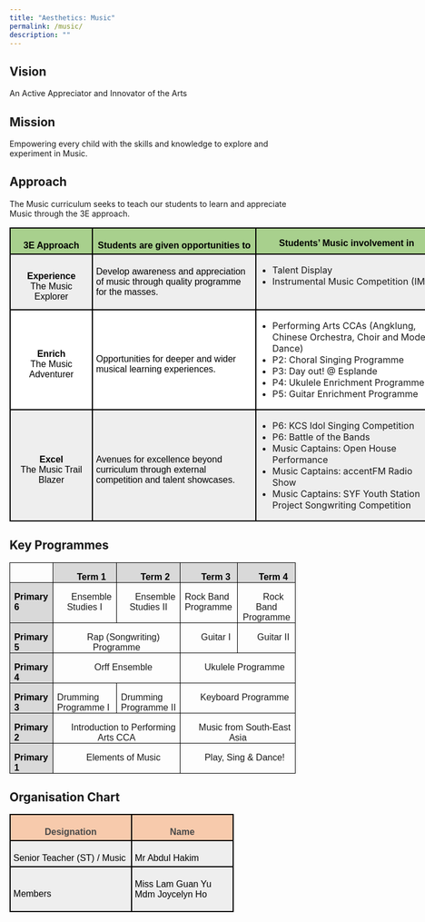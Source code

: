 ```yaml
---
title: "Aesthetics: Music"
permalink: /music/
description: ""
---
```

## Vision
An Active Appreciator and Innovator of the Arts

## Mission
Empowering every child with the skills and knowledge to explore and experiment in Music.

## Approach
The Music curriculum seeks to teach our students to learn and appreciate Music through the 3E approach.

<table class="MsoNormalTable" border="1" cellspacing="0" cellpadding="0" width="755" style="width:566.4pt;margin-left:-.15pt;background:white;border-collapse:collapse;
 border:none;mso-border-alt:solid windowtext 1.5pt;mso-yfti-tbllook:1184;
 mso-border-insideh:1.5pt solid windowtext;mso-border-insidev:1.5pt solid windowtext"><tbody><tr style="mso-yfti-irow:0;mso-yfti-firstrow:yes;height:9.5pt"><td width="137" valign="top" style="width:102.9pt;border:solid windowtext 1.5pt;
  background:#A8D08D;mso-background-themecolor:accent6;mso-background-themetint:
  153;padding:3.75pt 3.75pt 3.75pt 3.75pt;height:9.5pt"><p class="MsoNormal" align="center" style="margin-bottom:0in;text-align:center;
  line-height:normal"><b><span style="font-size:12.0pt;font-family:&quot;Arial&quot;,sans-serif;
  mso-fareast-font-family:&quot;Times New Roman&quot;;color:black">3E Approach</span></b></p></td><td width="288" valign="top" style="width:3.0in;border:solid windowtext 1.5pt;
  border-left:none;mso-border-left-alt:solid windowtext 1.5pt;background:#A8D08D;
  mso-background-themecolor:accent6;mso-background-themetint:153;padding:3.75pt 3.75pt 3.75pt 3.75pt;
  height:9.5pt"><p class="MsoNormal" align="center" style="margin-bottom:0in;text-align:center;
  line-height:normal"><b><span style="font-size:12.0pt;font-family:&quot;Arial&quot;,sans-serif;
  mso-fareast-font-family:&quot;Times New Roman&quot;;color:black">Students are given opportunities to</span></b></p></td><td width="330" valign="top" style="width:247.5pt;border:solid windowtext 1.5pt;
  border-left:none;mso-border-left-alt:solid windowtext 1.5pt;background:#A8D08D;
  mso-background-themecolor:accent6;mso-background-themetint:153;padding:.75pt .75pt .75pt .75pt;
  height:9.5pt"><p class="MsoNormal" align="center" style="margin-bottom:0in;text-align:center;
  line-height:normal"><b><span style="font-size:12.0pt;font-family:&quot;Arial&quot;,sans-serif;
  mso-fareast-font-family:&quot;Times New Roman&quot;;color:black">Students’ Music involvement in</span></b></p></td></tr><tr style="mso-yfti-irow:1;height:50.55pt"><td width="137" style="width:102.9pt;border:solid windowtext 1.5pt;border-top:
  none;mso-border-top-alt:solid windowtext 1.5pt;background:#EEEEEE;padding:
  3.75pt 3.75pt 3.75pt 3.75pt;height:50.55pt"><p class="MsoNormal" align="center" style="margin-bottom:0in;text-align:center;
  line-height:normal"><b><span style="font-size:12.0pt;font-family:&quot;Arial&quot;,sans-serif;
  mso-fareast-font-family:&quot;Times New Roman&quot;;color:black">Experience</span></b><span style="font-size:12.0pt;font-family:&quot;Arial&quot;,sans-serif;mso-fareast-font-family:
  &quot;Times New Roman&quot;;color:black"><br>The Music Explorer</span></p></td><td width="288" style="width:3.0in;border-top:none;border-left:none;border-bottom:
  solid windowtext 1.5pt;border-right:solid windowtext 1.5pt;mso-border-top-alt:
  solid windowtext 1.5pt;mso-border-left-alt:solid windowtext 1.5pt;background:
  #EEEEEE;padding:3.75pt 3.75pt 3.75pt 3.75pt;height:50.55pt"><p class="MsoNormal" style="margin-bottom:0in;line-height:normal"><span style="font-size:12.0pt;font-family:&quot;Arial&quot;,sans-serif;color:black;
  background:#EEEEEE">Develop awareness and appreciation of music through quality programme for the masses.</span>

<span style="font-size:12.0pt;
  font-family:&quot;Arial&quot;,sans-serif;mso-fareast-font-family:&quot;Times New Roman&quot;;
  color:black"></span></p></td><td width="400" valign="top" style="width:247.5pt;border-top:none;border-left:
  none;border-bottom:solid windowtext 1.5pt;border-right:solid windowtext 1.5pt;
  mso-border-top-alt:solid windowtext 1.5pt;mso-border-left-alt:solid windowtext 1.5pt;
  background:#EEEEEE;padding:.75pt .75pt .75pt .75pt;height:50.55pt"><p class="MsoListParagraphCxSpFirst" style="mso-margin-top-alt:auto;mso-margin-bottom-alt:
  auto;margin-left:.25in;mso-add-space:auto;text-indent:-9.65pt;line-height:
  normal;mso-list:l1 level1 lfo1;background:#EEEEEE">
	</p><ul>
		<li>Talent Display</li>
		<li>Instrumental Music Competition (IMC)
</li></ul>

</td></tr><tr style="mso-yfti-irow:2;height:9.2pt"><td width="137" style="width:102.9pt;border:solid windowtext 1.5pt;border-top:
  none;mso-border-top-alt:solid windowtext 1.5pt;padding:3.75pt 3.75pt 3.75pt 3.75pt;
  height:9.2pt"><p class="MsoNormal" align="center" style="margin-bottom:0in;text-align:center;
  line-height:normal"><b><span style="font-size:12.0pt;font-family:&quot;Arial&quot;,sans-serif;
  mso-fareast-font-family:&quot;Times New Roman&quot;;color:black">Enrich<br></span></b><span style="font-size:12.0pt;font-family:&quot;Arial&quot;,sans-serif;
  mso-fareast-font-family:&quot;Times New Roman&quot;;color:black">The Music Adventurer<b></b></span></p></td><td width="288" style="width:3.0in;border-top:none;border-left:none;border-bottom:
  solid windowtext 1.5pt;border-right:solid windowtext 1.5pt;mso-border-top-alt:
  solid windowtext 1.5pt;mso-border-left-alt:solid windowtext 1.5pt;padding:
  3.75pt 3.75pt 3.75pt 3.75pt;height:9.2pt"><p class="MsoNormal" style="margin-bottom:0in;line-height:normal"><span style="font-size:12.0pt;font-family:&quot;Arial&quot;,sans-serif;color:black">Opportunities for deeper and wider musical learning experiences.</span><span style="font-size:12.0pt;font-family:&quot;Arial&quot;,sans-serif;mso-fareast-font-family:
  &quot;Times New Roman&quot;;color:black"></span></p></td><td width="330" valign="top" style="width:247.5pt;border-top:none;border-left:
  none;border-bottom:solid windowtext 1.5pt;border-right:solid windowtext 1.5pt;
  mso-border-top-alt:solid windowtext 1.5pt;mso-border-left-alt:solid windowtext 1.5pt;
  padding:.75pt .75pt .75pt .75pt;height:9.2pt"><p class="MsoListParagraphCxSpFirst" style="margin-left:17.35pt;mso-add-space:
  auto;text-indent:-9.0pt;mso-list:l2 level1 lfo2"><span style="font-size:12.0pt;line-height:107%;font-family:Wingdings;mso-fareast-font-family:
  Wingdings;mso-bidi-font-family:Wingdings">
<span style="font-size:12.0pt;font-family:&quot;Arial&quot;,sans-serif;mso-fareast-font-family:
  &quot;Times New Roman&quot;;color:black">
</span></span></p><ul>
	<li>Performing Arts CCAs (Angklung, Chinese Orchestra, Choir and Modern Dance)</li>
	<li>P2: Choral Singing Programme</li>
	<li>P3: Day out! @ Esplande</li>
	<li>P4: Ukulele Enrichment Programme</li>
<li>P5: Guitar Enrichment Programme</li>
	
<span style="font-size:12.0pt;font-family:&quot;Arial&quot;,sans-serif;mso-fareast-font-family:
  &quot;Times New Roman&quot;;color:black"></span><p></p></ul></td></tr><tr style="mso-yfti-irow:3;mso-yfti-lastrow:yes;height:9.2pt"><td width="137" style="width:102.9pt;border:solid windowtext 1.5pt;border-top:
  none;mso-border-top-alt:solid windowtext 1.5pt;background:#EEEEEE;padding:
  3.75pt 3.75pt 3.75pt 3.75pt;height:9.2pt"><p class="MsoNormal" align="center" style="margin-bottom:0in;text-align:center;
  line-height:normal"><b><span style="font-size:12.0pt;font-family:&quot;Arial&quot;,sans-serif;
  mso-fareast-font-family:&quot;Times New Roman&quot;;color:black">Excel</span></b><span style="font-size:12.0pt;font-family:&quot;Arial&quot;,sans-serif;mso-fareast-font-family:
  &quot;Times New Roman&quot;;color:black"><br>The Music Trail Blazer</span></p></td><td width="288" style="width:3.0in;border-top:none;border-left:none;border-bottom:
  solid windowtext 1.5pt;border-right:solid windowtext 1.5pt;mso-border-top-alt:
  solid windowtext 1.5pt;mso-border-left-alt:solid windowtext 1.5pt;background:
  #EEEEEE;padding:3.75pt 3.75pt 3.75pt 3.75pt;height:9.2pt"><p class="MsoNormal" style="margin-bottom:0in;line-height:normal"><span style="font-size:12.0pt;font-family:&quot;Arial&quot;,sans-serif;mso-fareast-font-family:
  &quot;Times New Roman&quot;;color:black">Avenues for excellence beyond curriculum through external competition and talent showcases.</span></p></td><td width="330" valign="top" style="width:247.5pt;border-top:none;border-left:
  none;border-bottom:solid windowtext 1.5pt;border-right:solid windowtext 1.5pt;
  mso-border-top-alt:solid windowtext 1.5pt;mso-border-left-alt:solid windowtext 1.5pt;
  background:#EEEEEE;padding:.75pt .75pt .75pt .75pt;height:9.2pt"><p class="MsoNormal" style="margin-left:.5in;text-indent:-28.15pt;mso-list:
  l0 level1 lfo3;tab-stops:list 16.85pt"><span style="font-size:10.0pt;mso-bidi-font-size:12.0pt;line-height:107%;
  font-family:Wingdings;mso-fareast-font-family:Wingdings;mso-bidi-font-family:
  Wingdings"><span style="mso-list:Ignore"><span style="font:7.0pt &quot;Times New Roman&quot;"> </span></span></span><span style="font-size:12.0pt;line-height:
  107%;font-family:&quot;Arial&quot;,sans-serif;color:black;mso-color-alt:windowtext">

</span></p><ul>
  <li>P6: KCS Idol Singing Competition
</li><li>P6: Battle of the Bands
</li><li>Music Captains: Open House Performance
</li><li>Music Captains: accentFM Radio Show
</li><li>Music Captains: SYF Youth Station <br>Project Songwriting Competition
</li></ul>
<span style="font-size:12.0pt;line-height:107%;font-family:&quot;Arial&quot;,sans-serif"></span><p></p></td></tr></tbody></table>

## Key Programmes

<table class="MsoTableGrid" border="1" cellspacing="0" cellpadding="0" style="border-collapse:collapse;border:none;mso-border-alt:solid windowtext .5pt;
 mso-yfti-tbllook:1184;mso-padding-alt:0in 5.4pt 0in 5.4pt"><tbody><tr style="mso-yfti-irow:0;mso-yfti-firstrow:yes"><td width="96" valign="top" style="width:71.75pt;border:solid windowtext 1.0pt;
  mso-border-alt:solid windowtext .5pt;padding:0in 5.4pt 0in 5.4pt"><p class="MsoNormal" align="center" style="margin-bottom:0in;text-align:center;
  text-indent:.25in;line-height:normal"><span style="font-size:12.0pt;
  font-family:&quot;Arial&quot;,sans-serif;mso-bidi-language:TA">&nbsp;</span></p></td><td width="192" valign="top" style="width:2.0in;border:solid windowtext 1.0pt;
  border-left:none;mso-border-left-alt:solid windowtext .5pt;mso-border-alt:
  solid windowtext .5pt;background:#D9D9D9;mso-background-themecolor:background1;
  mso-background-themeshade:217;padding:0in 5.4pt 0in 5.4pt"><p class="MsoNormal" align="center" style="margin-bottom:0in;text-align:center;
  text-indent:.25in;line-height:normal"><b><span style="font-size:12.0pt;
  font-family:&quot;Arial&quot;,sans-serif;color:black;mso-color-alt:windowtext;
  mso-bidi-language:TA">Term 1</span></b><b><span style="font-size:12.0pt;
  font-family:&quot;Arial&quot;,sans-serif;mso-bidi-language:TA"></span></b></p></td><td width="198" valign="top" style="width:148.5pt;border:solid windowtext 1.0pt;
  border-left:none;mso-border-left-alt:solid windowtext .5pt;mso-border-alt:
  solid windowtext .5pt;background:#D9D9D9;mso-background-themecolor:background1;
  mso-background-themeshade:217;padding:0in 5.4pt 0in 5.4pt"><p class="MsoNormal" align="center" style="margin-bottom:0in;text-align:center;
  text-indent:.25in;line-height:normal"><b><span style="font-size:12.0pt;
  font-family:&quot;Arial&quot;,sans-serif;color:black;mso-color-alt:windowtext;
  mso-bidi-language:TA">Term 2</span></b><b><span style="font-size:12.0pt;
  font-family:&quot;Arial&quot;,sans-serif;mso-bidi-language:TA"></span></b></p></td><td width="192" valign="top" style="width:2.0in;border:solid windowtext 1.0pt;
  border-left:none;mso-border-left-alt:solid windowtext .5pt;mso-border-alt:
  solid windowtext .5pt;background:#D9D9D9;mso-background-themecolor:background1;
  mso-background-themeshade:217;padding:0in 5.4pt 0in 5.4pt"><p class="MsoNormal" align="center" style="margin-bottom:0in;text-align:center;
  text-indent:.25in;line-height:normal"><b><span style="font-size:12.0pt;
  font-family:&quot;Arial&quot;,sans-serif;color:black;mso-color-alt:windowtext;
  mso-bidi-language:TA">Term 3</span></b><b><span style="font-size:12.0pt;
  font-family:&quot;Arial&quot;,sans-serif;mso-bidi-language:TA"></span></b></p></td><td width="216" valign="top" style="width:2.25in;border:solid windowtext 1.0pt;
  border-left:none;mso-border-left-alt:solid windowtext .5pt;mso-border-alt:
  solid windowtext .5pt;background:#D9D9D9;mso-background-themecolor:background1;
  mso-background-themeshade:217;padding:0in 5.4pt 0in 5.4pt"><p class="MsoNormal" align="center" style="margin-bottom:0in;text-align:center;
  text-indent:.25in;line-height:normal"><b><span style="font-size:12.0pt;
  font-family:&quot;Arial&quot;,sans-serif;color:black;mso-color-alt:windowtext;
  mso-bidi-language:TA">Term 4</span></b><b><span style="font-size:12.0pt;
  font-family:&quot;Arial&quot;,sans-serif;mso-bidi-language:TA"></span></b></p></td></tr><tr style="mso-yfti-irow:1;height:15.7pt"><td width="96" valign="top" style="width:71.75pt;border:solid windowtext 1.0pt;
  border-top:none;mso-border-top-alt:solid windowtext .5pt;mso-border-alt:solid windowtext .5pt;
  background:#D9D9D9;mso-background-themecolor:background1;mso-background-themeshade:
  217;padding:0in 5.4pt 0in 5.4pt;height:15.7pt"><p class="MsoNormal" style="margin-bottom:0in;text-indent:0in;line-height:normal"><b><span style="font-size:12.0pt;font-family:&quot;Arial&quot;,sans-serif;color:black;
  mso-color-alt:windowtext;mso-bidi-language:TA">Primary 6</span></b><b><span style="font-size:12.0pt;font-family:&quot;Arial&quot;,sans-serif;mso-bidi-language:
  TA"></span></b></p></td><td width="192" valign="top" style="width:2.0in;border-top:none;border-left:none;
  border-bottom:solid windowtext 1.0pt;border-right:solid windowtext 1.0pt;
  mso-border-top-alt:solid windowtext .5pt;mso-border-left-alt:solid windowtext .5pt;
  mso-border-alt:solid windowtext .5pt;padding:0in 5.4pt 0in 5.4pt;height:15.7pt"><p class="MsoNormal" align="center" style="margin-bottom:0in;text-align:center;
  text-indent:.25in;line-height:normal"><span style="font-size:12.0pt;
  font-family:&quot;Arial&quot;,sans-serif;mso-bidi-language:TA">Ensemble Studies I</span></p></td><td width="198" valign="top" style="width:148.5pt;border-top:none;border-left:
  none;border-bottom:solid windowtext 1.0pt;border-right:solid windowtext 1.0pt;
  mso-border-top-alt:solid windowtext .5pt;mso-border-left-alt:solid windowtext .5pt;
  mso-border-alt:solid windowtext .5pt;padding:0in 5.4pt 0in 5.4pt;height:15.7pt"><p class="MsoNormal" align="center" style="margin-bottom:0in;text-align:center;
  text-indent:.25in;line-height:normal"><span style="font-size:12.0pt;
  font-family:&quot;Arial&quot;,sans-serif;mso-bidi-language:TA">Ensemble Studies II</span></p></td><td width="192" valign="top" style="width:2.0in;border-top:none;border-left:none;
  border-bottom:solid windowtext 1.0pt;border-right:solid windowtext 1.0pt;
  mso-border-top-alt:solid windowtext .5pt;mso-border-left-alt:solid windowtext .5pt;
  mso-border-alt:solid windowtext .5pt;padding:0in 5.4pt 0in 5.4pt;height:15.7pt"><p class="MsoNormal" style="margin-bottom:0in;text-indent:0in;line-height:normal"><span style="font-size:12.0pt;font-family:&quot;Arial&quot;,sans-serif;mso-bidi-language:
  TA">Rock Band Programme</span></p></td><td width="216" valign="top" style="width:2.25in;border-top:none;border-left:
  none;border-bottom:solid windowtext 1.0pt;border-right:solid windowtext 1.0pt;
  mso-border-top-alt:solid windowtext .5pt;mso-border-left-alt:solid windowtext .5pt;
  mso-border-alt:solid windowtext .5pt;padding:0in 5.4pt 0in 5.4pt;height:15.7pt"><p class="MsoNormal" align="center" style="margin-bottom:0in;text-align:center;
  text-indent:.25in;line-height:normal"><span style="font-size:12.0pt;
  font-family:&quot;Arial&quot;,sans-serif;mso-bidi-language:TA">Rock Band Programme</span></p></td></tr><tr style="mso-yfti-irow:2"><td width="96" valign="top" style="width:71.75pt;border:solid windowtext 1.0pt;
  border-top:none;mso-border-top-alt:solid windowtext .5pt;mso-border-alt:solid windowtext .5pt;
  background:#D9D9D9;mso-background-themecolor:background1;mso-background-themeshade:
  217;padding:0in 5.4pt 0in 5.4pt"><p class="MsoNormal" style="margin-bottom:0in;text-indent:0in;line-height:normal"><b><span style="font-size:12.0pt;font-family:&quot;Arial&quot;,sans-serif;color:black;
  mso-color-alt:windowtext;mso-bidi-language:TA">Primary 5</span></b><b><span style="font-size:12.0pt;font-family:&quot;Arial&quot;,sans-serif;mso-bidi-language:
  TA"></span></b></p></td><td width="390" colspan="2" valign="top" style="width:292.5pt;border-top:none;
  border-left:none;border-bottom:solid windowtext 1.0pt;border-right:solid windowtext 1.0pt;
  mso-border-top-alt:solid windowtext .5pt;mso-border-left-alt:solid windowtext .5pt;
  mso-border-alt:solid windowtext .5pt;padding:0in 5.4pt 0in 5.4pt"><p class="MsoNormal" align="center" style="margin-bottom:0in;text-align:center;
  text-indent:.25in;line-height:normal"><span style="font-size:12.0pt;
  font-family:&quot;Arial&quot;,sans-serif;mso-bidi-language:TA">Rap (Songwriting) Programme</span></p></td><td width="192" valign="top" style="width:2.0in;border-top:none;border-left:none;
  border-bottom:solid windowtext 1.0pt;border-right:solid windowtext 1.0pt;
  mso-border-top-alt:solid windowtext .5pt;mso-border-left-alt:solid windowtext .5pt;
  mso-border-alt:solid windowtext .5pt;padding:0in 5.4pt 0in 5.4pt"><p class="MsoNormal" align="center" style="margin-bottom:0in;text-align:center;
  text-indent:.25in;line-height:normal"><span style="font-size:12.0pt;
  font-family:&quot;Arial&quot;,sans-serif;mso-bidi-language:TA">Guitar I</span></p></td><td width="216" valign="top" style="width:2.25in;border-top:none;border-left:
  none;border-bottom:solid windowtext 1.0pt;border-right:solid windowtext 1.0pt;
  mso-border-top-alt:solid windowtext .5pt;mso-border-left-alt:solid windowtext .5pt;
  mso-border-alt:solid windowtext .5pt;padding:0in 5.4pt 0in 5.4pt"><p class="MsoNormal" align="center" style="margin-bottom:0in;text-align:center;
  text-indent:.25in;line-height:normal"><span style="font-size:12.0pt;
  font-family:&quot;Arial&quot;,sans-serif;mso-bidi-language:TA">Guitar II</span></p></td></tr><tr style="mso-yfti-irow:3"><td width="96" valign="top" style="width:71.75pt;border:solid windowtext 1.0pt;
  border-top:none;mso-border-top-alt:solid windowtext .5pt;mso-border-alt:solid windowtext .5pt;
  background:#D9D9D9;mso-background-themecolor:background1;mso-background-themeshade:
  217;padding:0in 5.4pt 0in 5.4pt"><p class="MsoNormal" style="margin-bottom:0in;text-indent:0in;line-height:normal"><b><span style="font-size:12.0pt;font-family:&quot;Arial&quot;,sans-serif;color:black;
  mso-color-alt:windowtext;mso-bidi-language:TA">Primary 4</span></b><b><span style="font-size:12.0pt;font-family:&quot;Arial&quot;,sans-serif;mso-bidi-language:
  TA"></span></b></p></td><td width="390" colspan="2" valign="top" style="width:292.5pt;border-top:none;
  border-left:none;border-bottom:solid windowtext 1.0pt;border-right:solid windowtext 1.0pt;
  mso-border-top-alt:solid windowtext .5pt;mso-border-left-alt:solid windowtext .5pt;
  mso-border-alt:solid windowtext .5pt;padding:0in 5.4pt 0in 5.4pt"><p class="MsoNormal" align="center" style="margin-bottom:0in;text-align:center;
  text-indent:.25in;line-height:normal"><span style="font-size:12.0pt;
  font-family:&quot;Arial&quot;,sans-serif;mso-bidi-language:TA">Orff Ensemble</span></p></td><td width="408" colspan="2" valign="top" style="width:4.25in;border-top:none;
  border-left:none;border-bottom:solid windowtext 1.0pt;border-right:solid windowtext 1.0pt;
  mso-border-top-alt:solid windowtext .5pt;mso-border-left-alt:solid windowtext .5pt;
  mso-border-alt:solid windowtext .5pt;padding:0in 5.4pt 0in 5.4pt"><p class="MsoNormal" align="center" style="margin-bottom:0in;text-align:center;
  text-indent:.25in;line-height:normal"><span style="font-size:12.0pt;
  font-family:&quot;Arial&quot;,sans-serif;mso-bidi-language:TA">Ukulele Programme</span></p></td></tr><tr style="mso-yfti-irow:4"><td width="96" valign="top" style="width:71.75pt;border:solid windowtext 1.0pt;
  border-top:none;mso-border-top-alt:solid windowtext .5pt;mso-border-alt:solid windowtext .5pt;
  background:#D9D9D9;mso-background-themecolor:background1;mso-background-themeshade:
  217;padding:0in 5.4pt 0in 5.4pt"><p class="MsoNormal" style="margin-bottom:0in;text-indent:0in;line-height:normal"><b><span style="font-size:12.0pt;font-family:&quot;Arial&quot;,sans-serif;color:black;
  mso-color-alt:windowtext;mso-bidi-language:TA">Primary 3</span></b><b><span style="font-size:12.0pt;font-family:&quot;Arial&quot;,sans-serif;mso-bidi-language:
  TA"></span></b></p></td><td width="192" valign="top" style="width:2.0in;border-top:none;border-left:none;
  border-bottom:solid windowtext 1.0pt;border-right:solid windowtext 1.0pt;
  mso-border-top-alt:solid windowtext .5pt;mso-border-left-alt:solid windowtext .5pt;
  mso-border-alt:solid windowtext .5pt;padding:0in 5.4pt 0in 5.4pt"><p class="MsoNormal" style="margin-bottom:0in;text-indent:0in;line-height:normal"><span style="font-size:12.0pt;font-family:&quot;Arial&quot;,sans-serif;mso-bidi-language:
  TA">Drumming Programme I</span></p></td><td width="198" valign="top" style="width:148.5pt;border-top:none;border-left:
  none;border-bottom:solid windowtext 1.0pt;border-right:solid windowtext 1.0pt;
  mso-border-top-alt:solid windowtext .5pt;mso-border-left-alt:solid windowtext .5pt;
  mso-border-alt:solid windowtext .5pt;padding:0in 5.4pt 0in 5.4pt"><p class="MsoNormal" style="margin-bottom:0in;text-indent:0in;line-height:normal"><span style="font-size:12.0pt;font-family:&quot;Arial&quot;,sans-serif;mso-bidi-language:
  TA">Drumming Programme II</span></p></td><td width="408" colspan="2" valign="top" style="width:4.25in;border-top:none;
  border-left:none;border-bottom:solid windowtext 1.0pt;border-right:solid windowtext 1.0pt;
  mso-border-top-alt:solid windowtext .5pt;mso-border-left-alt:solid windowtext .5pt;
  mso-border-alt:solid windowtext .5pt;padding:0in 5.4pt 0in 5.4pt"><p class="MsoNormal" align="center" style="margin-bottom:0in;text-align:center;
  text-indent:.25in;line-height:normal"><span style="font-size:12.0pt;
  font-family:&quot;Arial&quot;,sans-serif;mso-bidi-language:TA">Keyboard Programme</span></p></td></tr><tr style="mso-yfti-irow:5"><td width="96" valign="top" style="width:71.75pt;border:solid windowtext 1.0pt;
  border-top:none;mso-border-top-alt:solid windowtext .5pt;mso-border-alt:solid windowtext .5pt;
  background:#D9D9D9;mso-background-themecolor:background1;mso-background-themeshade:
  217;padding:0in 5.4pt 0in 5.4pt"><p class="MsoNormal" style="margin-bottom:0in;text-indent:0in;line-height:normal"><b><span style="font-size:12.0pt;font-family:&quot;Arial&quot;,sans-serif;color:black;
  mso-color-alt:windowtext;mso-bidi-language:TA">Primary 2</span></b><b><span style="font-size:12.0pt;font-family:&quot;Arial&quot;,sans-serif;mso-bidi-language:
  TA"></span></b></p></td><td width="390" colspan="2" valign="top" style="width:292.5pt;border-top:none;
  border-left:none;border-bottom:solid windowtext 1.0pt;border-right:solid windowtext 1.0pt;
  mso-border-top-alt:solid windowtext .5pt;mso-border-left-alt:solid windowtext .5pt;
  mso-border-alt:solid windowtext .5pt;padding:0in 5.4pt 0in 5.4pt"><p class="MsoNormal" align="center" style="margin-bottom:0in;text-align:center;
  text-indent:.25in;line-height:normal"><span style="font-size:12.0pt;
  font-family:&quot;Arial&quot;,sans-serif;mso-bidi-language:TA">Introduction to Performing Arts CCA</span></p></td><td width="408" colspan="2" valign="top" style="width:4.25in;border-top:none;
  border-left:none;border-bottom:solid windowtext 1.0pt;border-right:solid windowtext 1.0pt;
  mso-border-top-alt:solid windowtext .5pt;mso-border-left-alt:solid windowtext .5pt;
  mso-border-alt:solid windowtext .5pt;padding:0in 5.4pt 0in 5.4pt"><p class="MsoNormal" align="center" style="margin-bottom:0in;text-align:center;
  text-indent:.25in;line-height:normal"><span style="font-size:12.0pt;
  font-family:&quot;Arial&quot;,sans-serif;mso-bidi-language:TA">Music from South-East Asia</span></p></td></tr><tr style="mso-yfti-irow:6;mso-yfti-lastrow:yes"><td width="96" valign="top" style="width:71.75pt;border:solid windowtext 1.0pt;
  border-top:none;mso-border-top-alt:solid windowtext .5pt;mso-border-alt:solid windowtext .5pt;
  background:#D9D9D9;mso-background-themecolor:background1;mso-background-themeshade:
  217;padding:0in 5.4pt 0in 5.4pt"><p class="MsoNormal" style="margin-bottom:0in;text-indent:0in;line-height:normal"><b><span style="font-size:12.0pt;font-family:&quot;Arial&quot;,sans-serif;color:black;
  mso-color-alt:windowtext;mso-bidi-language:TA">Primary 1</span></b><b><span style="font-size:12.0pt;font-family:&quot;Arial&quot;,sans-serif;mso-bidi-language:
  TA"></span></b></p></td><td width="390" colspan="2" valign="top" style="width:292.5pt;border-top:none;
  border-left:none;border-bottom:solid windowtext 1.0pt;border-right:solid windowtext 1.0pt;
  mso-border-top-alt:solid windowtext .5pt;mso-border-left-alt:solid windowtext .5pt;
  mso-border-alt:solid windowtext .5pt;padding:0in 5.4pt 0in 5.4pt"><p class="MsoNormal" align="center" style="margin-bottom:0in;text-align:center;
  text-indent:.25in;line-height:normal"><span style="font-size:12.0pt;
  font-family:&quot;Arial&quot;,sans-serif;mso-bidi-language:TA">Elements of Music</span></p></td><td width="408" colspan="2" valign="top" style="width:4.25in;border-top:none;
  border-left:none;border-bottom:solid windowtext 1.0pt;border-right:solid windowtext 1.0pt;
  mso-border-top-alt:solid windowtext .5pt;mso-border-left-alt:solid windowtext .5pt;
  mso-border-alt:solid windowtext .5pt;padding:0in 5.4pt 0in 5.4pt"><p class="MsoNormal" align="center" style="margin-bottom:0in;text-align:center;
  text-indent:.25in;line-height:normal"><span style="font-size:12.0pt;
  font-family:&quot;Arial&quot;,sans-serif;mso-bidi-language:TA">Play, Sing &amp; Dance!</span></p></td></tr></tbody></table>
	
## Organisation Chart
<table style="width:296.4pt;margin-left:-.15pt;background:white;border-collapse:collapse;
 border:none;mso-border-alt:solid windowtext 1.5pt;mso-yfti-tbllook:1184;
 mso-border-insideh:1.5pt solid windowtext;mso-border-insidev:1.5pt solid windowtext" width="395" cellpadding="0" cellspacing="0" border="1" class="MsoNormalTable"><tbody><tr style="mso-yfti-irow:0;mso-yfti-firstrow:yes;height:9.5pt"><td style="width:161.4pt;border:solid windowtext 1.5pt;
  background:#F7CAAC;mso-background-themecolor:accent2;mso-background-themetint:
  102;padding:3.75pt 3.75pt 3.75pt 3.75pt;height:9.5pt" valign="top" width="215"><p style="margin-bottom:0in;text-align:center;
  line-height:normal" align="center" class="MsoNormal"><b><span style="font-size:12.0pt;font-family:&quot;Arial&quot;,sans-serif;
  mso-fareast-font-family:&quot;Times New Roman&quot;;color:#484848">Designation</span></b><span style="font-size:12.0pt;font-family:&quot;Arial&quot;,sans-serif;mso-fareast-font-family:
  &quot;Times New Roman&quot;;color:black"></span></p></td><td style="width:135.0pt;border:solid windowtext 1.5pt;
  border-left:none;mso-border-left-alt:solid windowtext 1.5pt;background:#F7CAAC;
  mso-background-themecolor:accent2;mso-background-themetint:102;padding:3.75pt 3.75pt 3.75pt 3.75pt;
  height:9.5pt" valign="top" width="180"><p style="margin-bottom:0in;text-align:center;
  line-height:normal" align="center" class="MsoNormal"><b><span style="font-size:12.0pt;font-family:&quot;Arial&quot;,sans-serif;
  mso-fareast-font-family:&quot;Times New Roman&quot;;color:#484848">Name</span></b><span style="font-size:12.0pt;font-family:&quot;Arial&quot;,sans-serif;mso-fareast-font-family:
  &quot;Times New Roman&quot;;color:black"></span></p></td></tr><tr style="mso-yfti-irow:1;height:19.2pt"><td style="width:161.4pt;border:solid windowtext 1.5pt;border-top:
  none;mso-border-top-alt:solid windowtext 1.5pt;background:#EEEEEE;padding:
  3.75pt 3.75pt 3.75pt 3.75pt;height:19.2pt" width="215"><p style="margin-bottom:0in;line-height:normal" class="MsoNormal"><span style="font-size:12.0pt;font-family:&quot;Arial&quot;,sans-serif;mso-fareast-font-family:
  &quot;Times New Roman&quot;;color:black">Senior Teacher (ST) / Music</span></p></td><td style="width:135.0pt;border-top:none;border-left:none;
  border-bottom:solid windowtext 1.5pt;border-right:solid windowtext 1.5pt;
  mso-border-top-alt:solid windowtext 1.5pt;mso-border-left-alt:solid windowtext 1.5pt;
  background:#EEEEEE;padding:3.75pt 3.75pt 3.75pt 3.75pt;height:19.2pt" width="180"><p style="margin-bottom:0in;line-height:normal" class="MsoNormal"><span style="font-size:12.0pt;font-family:&quot;Arial&quot;,sans-serif;mso-fareast-font-family:
  &quot;Times New Roman&quot;;color:black">Mr Abdul Hakim</span></p></td></tr><tr style="mso-yfti-irow:2;mso-yfti-lastrow:yes;height:29.4pt"><td style="width:161.4pt;border:solid windowtext 1.5pt;border-top:
  none;mso-border-top-alt:solid windowtext 1.5pt;background:#EEEEEE;padding:
  3.75pt 3.75pt 3.75pt 3.75pt;height:29.4pt" width="215"><p style="margin-bottom:0in;line-height:normal" class="MsoNormal"><span style="font-size:12.0pt;font-family:&quot;Arial&quot;,sans-serif;mso-fareast-font-family:
  &quot;Times New Roman&quot;;color:black">Members</span></p></td><td style="width:135.0pt;border-top:none;border-left:none;
  border-bottom:solid windowtext 1.5pt;border-right:solid windowtext 1.5pt;
  mso-border-top-alt:solid windowtext 1.5pt;mso-border-left-alt:solid windowtext 1.5pt;
  background:#EEEEEE;padding:3.75pt 3.75pt 3.75pt 3.75pt;height:29.4pt" width="180"><p class="MsoNormal"><span style="font-size:12.0pt;line-height:107%;font-family:
  &quot;Arial&quot;,sans-serif;color:black;mso-color-alt:windowtext">Miss Lam Guan Yu<br>Mdm Joycelyn Ho</span><span style="font-size:12.0pt;line-height:107%;
  font-family:&quot;Arial&quot;,sans-serif"></span></p></td></tr></tbody></table>